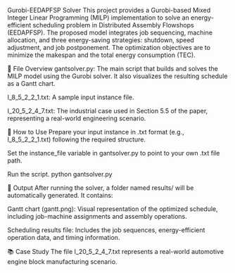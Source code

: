 Gurobi-EEDAPFSP Solver
This project provides a Gurobi-based Mixed Integer Linear Programming (MILP) implementation to solve an energy-efficient scheduling problem in Distributed Assembly Flowshops (EEDAPFSP). The proposed model integrates job sequencing, machine allocation, and three energy-saving strategies: shutdown, speed adjustment, and job postponement. The optimization objectives are to minimize the makespan and the total energy consumption (TEC).

🔧 File Overview
gantsolver.py: The main script that builds and solves the MILP model using the Gurobi solver. It also visualizes the resulting schedule as a Gantt chart.

I_8_5_2_2_1.txt: A sample input instance file.

I_20_5_2_4_7.txt: The industrial case used in Section 5.5 of the paper, representing a real-world engineering scenario.

📌 How to Use
Prepare your input instance in .txt format (e.g., I_8_5_2_2_1.txt) following the required structure.

Set the instance_file variable in gantsolver.py to point to your own .txt file path.

Run the script.
python gantsolver.py

📂 Output
After running the solver, a folder named results/ will be automatically generated. It contains:

Gantt chart (gantt.png): Visual representation of the optimized schedule, including job-machine assignments and assembly operations.

Scheduling results file: Includes the job sequences, energy-efficient operation data, and timing information.

📚 Case Study
The file I_20_5_2_4_7.txt represents a real-world automotive engine block manufacturing scenario.
